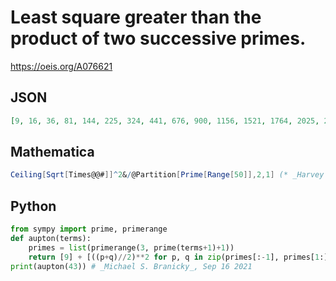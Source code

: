 # Least square greater than the product of two successive primes\.
https://oeis.org/A076621
## JSON
```JSON
[9, 16, 36, 81, 144, 225, 324, 441, 676, 900, 1156, 1521, 1764, 2025, 2500, 3136, 3600, 4096, 4761, 5184, 5776, 6561, 7396, 8649, 9801, 10404, 11025, 11664, 12321, 14400, 16641, 17956, 19044, 20736, 22500, 23716, 25600, 27225, 28900, 30976, 32400, 34596, 36864]
```
## Mathematica
```Mathematica
Ceiling[Sqrt[Times@@#]]^2&/@Partition[Prime[Range[50]],2,1] (* _Harvey P. Dale_, Aug 26 2013 *)
```
## Python
```Python
from sympy import prime, primerange
def aupton(terms):
    primes = list(primerange(3, prime(terms+1)+1))
    return [9] + [((p+q)//2)**2 for p, q in zip(primes[:-1], primes[1:])]
print(aupton(43)) # _Michael S. Branicky_, Sep 16 2021
```

